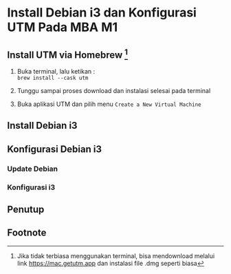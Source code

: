 # Install Debian i3 dan Konfigurasi UTM Pada MBA M1

## Install UTM via Homebrew [^1]

1. Buka terminal, lalu ketikan : \
   `brew install --cask utm`

2. Tunggu sampai proses download dan instalasi selesai pada terminal

3. Buka aplikasi UTM dan pilih menu `Create a New Virtual Machine`

## Install Debian i3

## Konfigurasi Debian i3

### Update Debian

### Konfigurasi i3

## Penutup

## Footnote

[^1]: Jika tidak terbiasa menggunakan terminal, bisa mendownload melalui link <https://mac.getutm.app> dan instalasi file .dmg seperti biasa 

